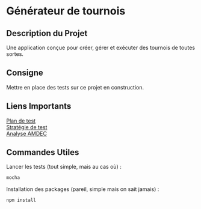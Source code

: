 # Générateur de tournois
## Description du Projet
Une application conçue pour créer, gérer et exécuter des tournois de toutes sortes.

## Consigne
Mettre en place des tests sur ce projet en construction.

## Liens Importants
[Plan de test](https://docs.google.com/document/d/1XpXcb4-xvvkrTJ3al8npB4SOPfYt8uOmdSx194dwlb0/edit?usp=sharing)  
[Stratégie de test](https://docs.google.com/document/d/1N_flaN0OeKFrq-s58tbmkzkSVr6TLbxB5QOVOPg8yu4/edit#heading=h.pnx6mcera4az)  
[Analyse AMDEC](https://docs.google.com/spreadsheets/d/1teA8d_5h0vutUt26wOD0MwvwTl-N5EJsev8Jb4HHhm4/edit?usp=sharing)

## Commandes Utiles
Lancer les tests (tout simple, mais au cas où) :
```sh
mocha
```

Installation des packages (pareil, simple mais on sait jamais) :

```sh
npm install
```

